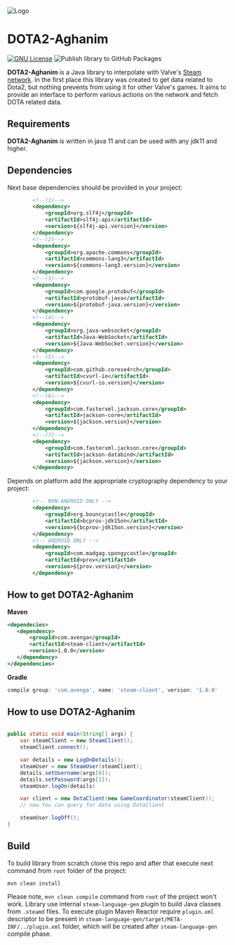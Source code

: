 ![Logo](https://i.ibb.co/yyVmp7h/logo-aghs.png)

# DOTA2-Aghanim

[![GNU License](https://img.shields.io/badge/license-GNU%20GPL%20v3-green.svg)](https://github.com/andyislegend/dota2-aghanim/blob/master/LICENSE)
![Publish library to GitHub Packages](https://github.com/andyislegend/dota2-aghanim/workflows/Publish%20library%20to%20GitHub%20Packages/badge.svg)

**DOTA2-Aghanim** is a Java library to interpolate with Valve's [Steam network](http://store.steampowered.com/about).
In the first place this library was created to get data related to Dota2, but nothing prevents from using it for other Valve's games. 
It aims to provide an interface to perform various actions on the network and fetch DOTA related data.

## Requirements
**DOTA2-Aghanim** is written in java 11 and can be used with any jdk11 and higher.

## Dependencies
Next base dependencies should be provided in your project:
```xml
        <!--(1)-->
        <dependency>
            <groupId>org.slf4j</groupId>
            <artifactId>slf4j-api</artifactId>
            <version>${slf4j-api.version}</version>
        </dependency>
        <!--(2)-->
        <dependency>
            <groupId>org.apache.commons</groupId>
            <artifactId>commons-lang3</artifactId>
            <version>${commons-lang3.version}</version>
        </dependency>
        <!--(3)-->
        <dependency>
            <groupId>com.google.protobuf</groupId>
            <artifactId>protobuf-java</artifactId>
            <version>${protobuf-java.version}</version>
        </dependency>
        <!--(4)-->
        <dependency>
            <groupId>org.java-websocket</groupId>
            <artifactId>Java-WebSocket</artifactId>
            <version>${Java-WebSocket.version}</version>
        </dependency>
        <!--(5)-->
        <dependency>
            <groupId>com.github.corese4rch</groupId>
            <artifactId>cvurl-io</artifactId>
            <version>${cvurl-io.version}</version>
        </dependency>
        <!--(6)-->
        <dependency>
            <groupId>com.fasterxml.jackson.core</groupId>
            <artifactId>jackson-core</artifactId>
            <version>${jackson.version}</version>
        </dependency>
        <!--(7)-->
        <dependency>
            <groupId>com.fasterxml.jackson.core</groupId>
            <artifactId>jackson-databind</artifactId>
            <version>${jackson.version}</version>
        </dependency>
```
Depends on platform add the appropriate cryptography dependency to your project:
```xml
        <!-- NON-ANDROID ONLY -->
        <dependency>
            <groupId>org.bouncycastle</groupId>
            <artifactId>bcprov-jdk15on</artifactId>
            <version>${bcprov-jdk15on.version}</version>
        </dependency>
        <!-- ANDROID ONLY -->
        <dependency>
            <groupId>com.madgag.spongycastle</groupId>
            <artifactId>prov</artifactId>
            <version>${prov.version}</version>
        </dependency>
```

## How to get DOTA2-Aghanim 
 **Maven**
 ```xml
<dependecies>
    <dependency>
        <groupId>com.avenga</groupId>
        <artifactId>steam-client</artifactId>
        <version>1.0.0</version>
    </dependency>
</dependencies>
```
 **Gradle**
```groovy
compile group: 'com.avenga', name: 'steam-client', version: '1.0.0'
```

## How to use DOTA2-Aghanim
```java

public static void main(String[] args) {  
    var steamClient = new SteamClient();
    steamClient.connect();

    var details = new LogOnDetails();
    steamUser = new SteamUser(steamClient);
    details.setUsername(args[0]);
    details.setPassword(args[1]);
    steamUser.logOn(details)

    var client = new DotaClient(new GameCoordinator(steamClient));
    // now You can query for data using DotaClient

    steamUser.logOff();
}
```

## Build
To build library from scratch clone this repo and after that execute next command from `root` folder of the project:
```
mvn clean install 
```
Please note, `mvn clean compile` command from `root` of the project won't work. 
Library use internal `steam-language-gen` plugin to build Java classes from `.steamd` files. To execute plugin Maven 
Reactor require `plugin.xml` descriptor to be present in `steam-language-gen/target/META-INF/../plugin.xml` folder, 
which will be created after `steam-language-gen` compile phase.  
